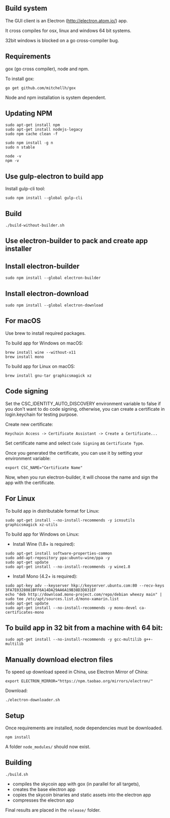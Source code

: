 Build system
------------

The GUI client is an Electron (http://electron.atom.io/) app.

It cross compiles for osx, linux and windows 64 bit systems.

32bit windows is blocked on a go cross-compiler bug.

Requirements
------------

gox (go cross compiler), node and npm.

To install gox:

```
go get github.com/mitchellh/gox
```

Node and npm installation is system dependent.

Updating NPM
-----

```
sudo apt-get install npm
sudo apt-get install nodejs-legacy
sudo npm cache clean -f

sudo npm install -g n
sudo n stable

node -v
npm -v
```

Use gulp-electron to build app
-----

Install gulp-cli tool:

```
sudo npm install --global gulp-cli
```

Build
-----

```
./build-without-builder.sh
```

Use electron-builder to pack and create app installer
-----

Install electron-builder
-----

```
sudo npm install --global electron-builder
```

Install electron-download
-----

```
sudo npm install --global electron-download
```

For macOS
-----
Use brew to install required packages.

To build app for Windows on macOS:

```
brew install wine --without-x11
brew install mono
```

To build app for Linux on macOS:

```
brew install gnu-tar graphicsmagick xz
```

Code signing
-----

Set the CSC_IDENTITY_AUTO_DISCOVERY environment variable to false if you don't want to do code signing,
otherwise, you can create a certificate in login.keychain for testing purpose.

Create new certificate:
```
Keychain Access -> Certificate Assistant -> Create a Certificate...
```

Set certificate name and select `Code Signing` as `Certificate Type`.

Once you generated the certificate, you can use it by setting your environment variable:

```
export CSC_NAME="Certificate Name"
```

Now, when you run electron-builder, it will choose the name and sign the app with the certificate.


For Linux
-----
To build app in distributable format for Linux:

```
sudo apt-get install --no-install-recommends -y icnsutils graphicsmagick xz-utils
```

To build app for Windows on Linux:

* Install Wine (1.8+ is required):

```
sudo apt-get install software-properties-common
sudo add-apt-repository ppa:ubuntu-wine/ppa -y
sudo apt-get update
sudo apt-get install --no-install-recommends -y wine1.8
```

* Install Mono (4.2+ is required):

```
sudo apt-key adv --keyserver hkp://keyserver.ubuntu.com:80 --recv-keys 3FA7E0328081BFF6A14DA29AA6A19B38D3D831EF
echo "deb http://download.mono-project.com/repo/debian wheezy main" | sudo tee /etc/apt/sources.list.d/mono-xamarin.list
sudo apt-get update
sudo apt-get install --no-install-recommends -y mono-devel ca-certificates-mono
```

To build app in 32 bit from a machine with 64 bit:
-----

```
sudo apt-get install --no-install-recommends -y gcc-multilib g++-multilib
```

Manually download electron files
-----

To speed up download speed in China, use Electron Mirror of China:

```
export ELECTRON_MIRROR="https://npm.taobao.org/mirrors/electron/"
```

Download:

```
./electron-downloader.sh
```

Setup
-----

Once requirements are installed, node dependencies must be downloaded.

```
npm install
```

A folder `node_modules/` should now exist.

Building
--------

```
./build.sh
```

* compiles the skycoin app with gox (in parallel for all targets),
* creates the base electron app
* copies the skycoin binaries and static assets into the electron app
* compresses the electron app

Final results are placed in the `release/` folder.
